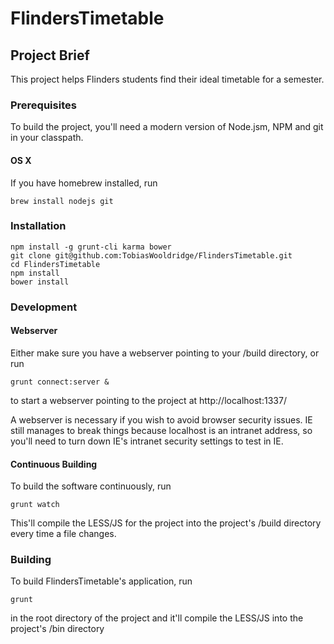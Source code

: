 FlindersTimetable
=================

## Project Brief

This project helps Flinders students find their ideal timetable for a semester.

### Prerequisites

To build the project, you'll need a modern version of Node.jsm, NPM and git in your classpath.

#### OS X

If you have homebrew installed, run

    brew install nodejs git

### Installation

    npm install -g grunt-cli karma bower
    git clone git@github.com:TobiasWooldridge/FlindersTimetable.git
    cd FlindersTimetable
    npm install
    bower install

### Development

#### Webserver

Either make sure you have a webserver pointing to your /build directory, or run

    grunt connect:server &
    
to start a webserver pointing to the project at http://localhost:1337/

A webserver is necessary if you wish to avoid browser security issues. IE still manages to break things because localhost 
is an intranet address, so you'll need to turn down IE's intranet security settings to test in IE.

#### Continuous Building

To build the software continuously, run

    grunt watch
    
This'll compile the LESS/JS for the project into the project's /build directory every time a file changes.
    
### Building

To build FlindersTimetable's application, run

    grunt
    
in the root directory of the project and it'll compile the LESS/JS into the project's /bin directory 
